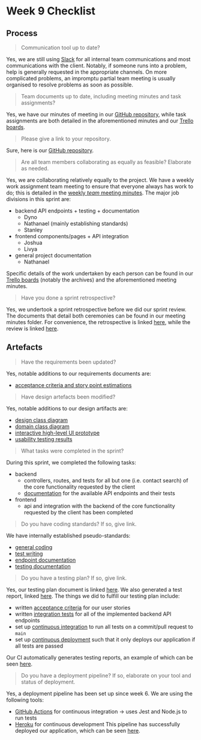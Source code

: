 # Week 9 Checklist

## Process

> Communication tool up to date?

Yes, we are still using [Slack](https://doc-mcstuffins.slack.com/) for all internal team communications and most communications with the client. Notably, if someone runs into a problem, help is generally requested in the appropriate channels. On more complicated problems, an impromptu partial team meeting is usually organised to resolve problems as soon as possible.

> Team documents up to date, including meeting minutes and task assignments?

Yes, we have our minutes of meeting in our [GitHub repository](https://github.com/techn0mancr/COMP30022-DocMcStuffins/tree/main/docs/minutes), while task assignments are both detailed in the aforementioned minutes and our [Trello boards](https://trello.com/nputro/boards).

> Please give a link to your repository.

Sure, here is our [GitHub repository](https://github.com/techn0mancr/COMP30022-DocMcStuffins).

> Are all team members collaborating as equally as feasible? Elaborate as needed.

Yes, we are collaborating relatively equally to the project. We have a weekly work assignment team meeting to ensure that everyone always has work to do; this is detailed in the [weekly *team* meeting minutes](https://github.com/techn0mancr/COMP30022-DocMcStuffins/tree/main/docs/minutes). The major job divisions in this sprint are:

- backend API endpoints + testing + documentation
  - Dyno
  - Nathanael (mainly establishing standards)
  - Stanley
- frontend components/pages + API integration
  - Joshua
  - Livya
- general project documentation
  - Nathanael

Specific details of the work undertaken by each person can be found in our [Trello boards](https://trello.com/nputro/boards) (notably the archives) and the aforementioned meeting minutes.

> Have you done a sprint retrospective?

Yes, we undertook a sprint retrospective before we did our sprint review. The documents that detail both ceremonies can be found in our meeting minutes folder. For convenience, the retrospective is linked [here](../minutes/week9_client-sprint_retrospective.md), while the review is linked [here](../minutes/week9_client-sprint_review.md).

## Artefacts

> Have the requirements been updated?

Yes, notable additions to our requirements documents are:
  - [acceptance criteria and story point estimations](../week6/product_backlog.md)

> Have design artefacts been modified?

Yes, notable additions to our design artifacts are:
  - [design class diagram](./diagrams/design_class_diagram.pdf)
  - [domain class diagram](./diagrams/domain_class_diagram.pdf)
  - [interactive high-level UI prototype](https://www.figma.com/proto/fKGpzYdLk4bRARublYhPbr/IT-Project)
  - [usability testing results](./usability_testing.pdf)

> What tasks were completed in the sprint?

During this sprint, we completed the following tasks:
  - backend
    - controllers, routes, and tests for all but one (i.e. contact search) of the core functionality requested by the client
    - [documentation](./api/index.md) for the available API endpoints and their tests
  - frontend
    - api and integration with the backend of the core functionality requested by the client has been completed

> Do you have coding standards? If so, give link.

We have internally established pseudo-standards:
  - [general coding](./api/standards/coding.standard.ts)
  - [test writing](./api/standards/testing.standard.ts)
  - [endpoint documentation](./api/standards/endpoint.documentation.md)
  - [testing documentation](./api/standards/testing.documentation.md)

> Do you have a testing plan? If so, give link.

Yes, our testing plan document is linked [here](./test_plan.md). We also generated a test report, linked [here](./test_report.pdf). The things we did to fulfill our testing plan include:
  - written [acceptance criteria](../week6/product_backlog.md) for our user stories
  - written [integration tests](../../backend/tests) for all of the implemented backend API endpoints
  - set up [continuous integration](https://github.com/techn0mancr/COMP30022-DocMcStuffins/actions) to run all tests on a commit/pull request to `main`
  - set up [continuous deployment](https://github.com/techn0mancr/COMP30022-DocMcStuffins/deployments) such that it only deploys our application if all tests are passed

Our CI automatically generates testing reports, an example of which can be seen [here](https://github.com/techn0mancr/COMP30022-DocMcStuffins/commit/b2ae070be6371849540378cb1d4bdc133107a4b1/checks/3743689833/logs).

> Do you have a deployment pipeline? If so, elaborate on your tool and status of deployment.

Yes, a deployment pipeline has been set up since week 6. We are using the following tools:
  - [GitHub Actions](https://github.com/techn0mancr/COMP30022-DocMcStuffins/actions) for continuous integration → uses Jest and Node.js to run tests
  - [Heroku](https://dashboard.heroku.com/apps/doc-mcstuffins/deploy/github) for continuous development
This pipeline has successfully deployed our application, which can be seen [here](https://doc-mcstuffins.herokuapp.com/).
